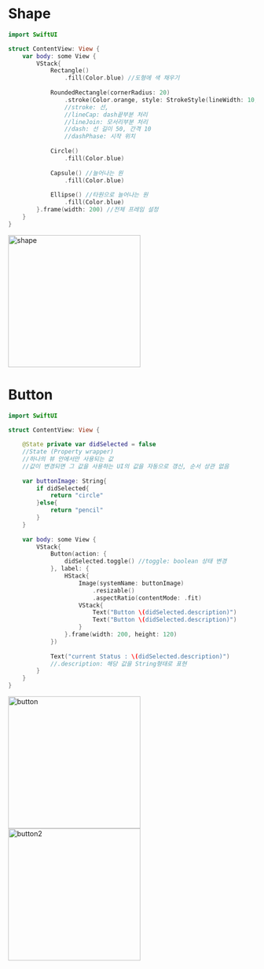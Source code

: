 # Shape

```swift
import SwiftUI

struct ContentView: View {
    var body: some View {
        VStack{
            Rectangle()
                .fill(Color.blue) //도형에 색 채우기
            
            RoundedRectangle(cornerRadius: 20)
                .stroke(Color.orange, style: StrokeStyle(lineWidth: 10, lineCap: .round, lineJoin:.bevel, dash: [50, 10], dashPhase: 10))
                //stroke: 선,
                //lineCap: dash끝부분 처리
                //lineJoin: 모서리부분 처리
                //dash: 선 길이 50, 간격 10
                //dashPhase: 시작 위치
            
            Circle()
                .fill(Color.blue)
            
            Capsule() //늘어나는 원
                .fill(Color.blue)
            
            Ellipse() //타원으로 늘어나는 원
                .fill(Color.blue)
        }.frame(width: 200) //전체 프레임 설정
    }
}
```
<img width="269" alt="shape" src="https://user-images.githubusercontent.com/76425337/213614169-9ddf313c-25ca-4560-879d-0bbe8636d050.png">

# Button

```swift
import SwiftUI

struct ContentView: View {
    
    @State private var didSelected = false
    //State (Property wrapper)
    //하나의 뷰 안에서만 사용되는 값
    //값이 변경되면 그 값을 사용하는 UI의 값을 자동으로 갱신, 순서 상관 없음
    
    var buttonImage: String{
        if didSelected{
            return "circle"
        }else{
            return "pencil"
        }
    }
    
    var body: some View {
        VStack{
            Button(action: {
                didSelected.toggle() //toggle: boolean 상태 변경
            }, label: {
                HStack{
                    Image(systemName: buttonImage)
                        .resizable()
                        .aspectRatio(contentMode: .fit)
                    VStack{
                        Text("Button \(didSelected.description)")
                        Text("Button \(didSelected.description)")
                    }
                }.frame(width: 200, height: 120)
            })
            
            Text("current Status : \(didSelected.description)")
            //.description: 해당 값을 String형태로 표현
        }
    }
}
```
<img width="269" alt="button" src="https://user-images.githubusercontent.com/76425337/213614190-66174475-ff09-4f39-ae5f-d54dcee4ac55.png">
<img width="269" alt="button2" src="https://user-images.githubusercontent.com/76425337/213614214-e76a621f-41e1-449a-a5fb-a2b5b763728a.png">

